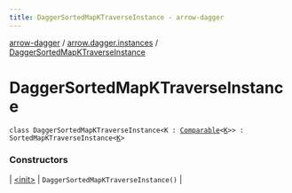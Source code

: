 ```yaml
---
title: DaggerSortedMapKTraverseInstance - arrow-dagger
---
```


[arrow-dagger](../../index.html) / [arrow.dagger.instances](../index.html) / [DaggerSortedMapKTraverseInstance](./index.html)

# DaggerSortedMapKTraverseInstance

`class DaggerSortedMapKTraverseInstance<K : `[`Comparable`](https://kotlinlang.org/api/latest/jvm/stdlib/kotlin/-comparable/index.html)`<`[`K`](index.html#K)`>> : SortedMapKTraverseInstance<`[`K`](index.html#K)`>`

### Constructors

| [&lt;init&gt;](-init-.html) | `DaggerSortedMapKTraverseInstance()` |

